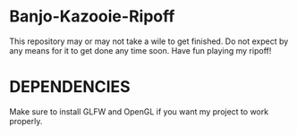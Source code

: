 # Banjo-Kazooie-Ripoff
This repository may or may not take a wile to get finished.
Do not expect by any means for it to get done any time soon.
Have fun playing my ripoff!

# DEPENDENCIES
Make sure to install GLFW and OpenGL if you want my project to work properly.
